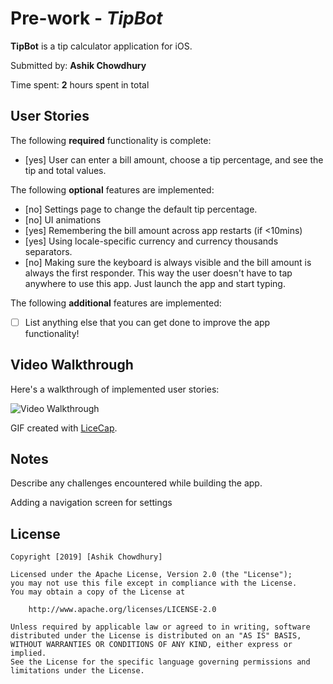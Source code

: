 # Pre-work - *TipBot*

**TipBot** is a tip calculator application for iOS.

Submitted by: **Ashik Chowdhury**

Time spent: **2** hours spent in total

## User Stories

The following **required** functionality is complete:

* [yes] User can enter a bill amount, choose a tip percentage, and see the tip and total values.

The following **optional** features are implemented:
* [no] Settings page to change the default tip percentage.
* [no] UI animations
* [yes] Remembering the bill amount across app restarts (if <10mins)
* [yes] Using locale-specific currency and currency thousands separators.
* [no] Making sure the keyboard is always visible and the bill amount is always the first responder. This way the user doesn't have to tap anywhere to use this app. Just launch the app and start typing.

The following **additional** features are implemented:

- [ ] List anything else that you can get done to improve the app functionality!

## Video Walkthrough 

Here's a walkthrough of implemented user stories:

<img src='http://i.imgur.com/link/to/your/gif/file.gif' title='Video Walkthrough' width='' alt='Video Walkthrough' />

GIF created with [LiceCap](http://www.cockos.com/licecap/).

## Notes

Describe any challenges encountered while building the app.

Adding a navigation screen for settings 

## License

    Copyright [2019] [Ashik Chowdhury]

    Licensed under the Apache License, Version 2.0 (the "License");
    you may not use this file except in compliance with the License.
    You may obtain a copy of the License at

        http://www.apache.org/licenses/LICENSE-2.0

    Unless required by applicable law or agreed to in writing, software
    distributed under the License is distributed on an "AS IS" BASIS,
    WITHOUT WARRANTIES OR CONDITIONS OF ANY KIND, either express or implied.
    See the License for the specific language governing permissions and
    limitations under the License.
